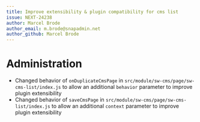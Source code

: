 ```yaml
---
title: Improve extensibility & plugin compatibility for cms list
issue: NEXT-24238
author: Marcel Brode
author_email: m.brode@snapadmin.net
author_github: Marcel Brode
---
```

# Administration
* Changed behavior of `onDuplicateCmsPage` in `src/module/sw-cms/page/sw-cms-list/index.js` to allow an additional `behavior` parameter to improve plugin extensibility
* Changed behavior of `saveCmsPage` in `src/module/sw-cms/page/sw-cms-list/index.js` to allow an additional `context` parameter to improve plugin extensibility
